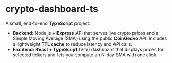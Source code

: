 # crypto-dashboard-ts

A small, end-to-end **TypeScript** project:  
- **Backend:** Node.js + **Express** API that serves live crypto prices and a Simple Moving Average (SMA) using the public **CoinGecko** API. Includes a lightweight **TTL cache** to reduce latency and API calls.  
- **Frontend:** **React + TypeScript** (Vite) dashboard that displays prices for selected tickers and lets you compute an N-day SMA with one click.
